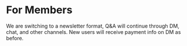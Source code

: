 # For Members

We are switching to a newsletter format, Q&A will continue through DM,
chat, and other channels. New users will receive payment info on
DM as before. 
